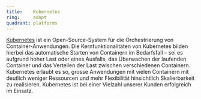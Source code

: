 ```yaml
---
title:    Kubernetes  
ring:     adopt  
quadrant: platforms
---
```


[Kubernetes][kubernetes] ist ein Open-Source-System für die Orchestrierung von Container-Anwendungen. Die Kernfunktionalitäten von
Kubernetes bilden hierbei das automatische Starten von Containern im Bedarfsfall – sei es aufgrund hoher Last oder eines
Ausfalls, das Überwachen der laufenden Container und das Verteilen der Last zwischen verschiedenen Containern.
Kubernetes erlaubt es so, grosse Anwendungen mit vielen Containern mit deutlich weniger Ressourcen und mehr Flexibilität
hinsichtlich Skalierbarkeit zu realisieren. Kubernetes ist bei einer Vielzahl unserer Kunden erfolgreich im Einsatz.

[kubernetes]: https://kubernetes.io/
